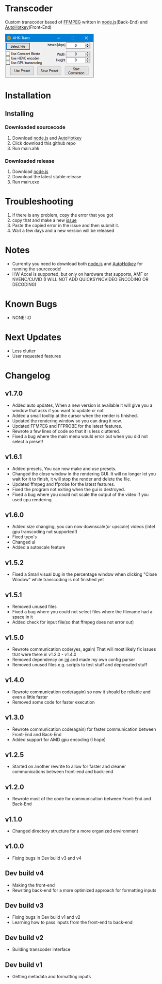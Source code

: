 # Transcoder
Custom transcoder based of [FFMPEG](https://ffmpeg.org/) written in
[node.js](https://nodejs.org/en/)(Back-End) and [AutoHotkey](https://www.autohotkey.com/)(Front-End)

![screenshot](2020-08-15_204233.png)

# Installation
## Installing
### Downloaded sourcecode
1. Download [node.js](https://nodejs.org/en/) and [AutoHotkey](https://www.autohotkey.com/)
2. Click download this github repo
3. Run main.ahk

### Downloaded release
1. Download [node.js](https://nodejs.org/en/)
2. Download the latest stable release
3. Run main.exe

# Troubleshooting
1. If there is any problem, copy the error that you got
3. copy that and make a new [issue](https://github.com/MierenManz/transcoder/issues/new)
4. Paste the copied error in the issue and then submit it.
5. Wait a few days and a new version will be released

# Notes
- Currently you need to download both [node.js](https://nodejs.org/en/) and [AutoHotkey](https://www.autohotkey.com/) for running the sourcecode!
- HW Accel is supported, but only on hardware that supports, AMF or NVENC/CUVID (I WILL NOT ADD QUICKSYNCVIDEO ENCODING OR DECODING)

# Known Bugs
- NONE! :D

# Next Updates
- Less clutter
- User requested features

# Changelog
## v1.7.0
- Added auto updates, When a new version is available it will give you a window that asks if you want to update or not
- Added a small tooltip at the cursor when the render is finished.
- Updated the rendering window so you can drag it now.
- Updated FFMPEG and FFPROBE for the latest features.
- Rewrote a few lines of code so that it is less cluttered.
- Fixed a bug where the main menu would error out when you did not select a preset!

## v1.6.1
- Added presets, You can now make and use presets.
- Changed the close window in the rendering GUI. It will no longer let you wait for it to finish, it will stop the render and delete the file.
- Updated ffmpeg and ffprobe for the latest features.
- Fixed the program not exiting when the gui is destroyed.
- Fixed a bug where you could not scale the output of the video if you used cpu rendering.

## v1.6.0
- Added size changing, you can now downscale(or upscale) videos (intel gpu transcoding not supported!)
- Fixed typo's
- Changed ui
- Added a autoscale feature

## v1.5.2
- Fixed a Small visual bug in the percentage window when clicking "Close Window" while transcoding is not finished yet 

## v1.5.1
- Removed unused files
- Fixed a bug where you could not select files where the filename had a space in it
- Added check for input file(so that ffmpeg does not error out)

## v1.5.0
- Rewrote communication code(yes, again) That will most likely fix issues that were there in v1.2.0 - v1.4.0
- Removed dependency on [ini](https://www.npmjs.com/package/ini) and made my own config parser
- Removed unused files e.g. scripts to test stuff and deprecated stuff

## v1.4.0
- Rewrote communication code(again) so now it should be reliable and even a little faster
- Removed some code for faster execution

## v1.3.0
- Rewrote communication code(again) for faster communication between Front-End and Back-End
- Added support for AMD gpu encoding (I hope)

## v1.2.5
- Started on another rewrite to allow for faster and cleaner communications between front-end and back-end

## v1.2.0
- Rewrote most of the code for communication between Front-End and Back-End

## v1.1.0
- Changed directory structure for a more organized environment

## v1.0.0
- Fixing bugs in Dev build v3 and v4

## Dev build v4
- Making the front-end
- Rewriting back-end for a more optimized approach for formatting inputs

## Dev build v3
- Fixing bugs in Dev build v1 and v2
- Learning how to pass inputs from the front-end to back-end

## Dev build v2
- Building transcoder interface

## Dev build v1
- Getting metadata and formatting inputs
